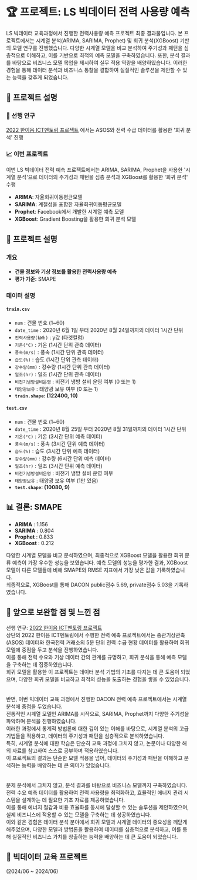 # 🏆 프로젝트: LS 빅데이터 전력 사용량 예측

LS 빅데이터 교육과정에서 진행한 전력사용량 예측 프로젝트 최종 결과물입니다. 본 프로젝트에서는 시계열 분석(ARIMA, SARIMA, Prophet) 및 회귀 분석(XGBoost) 기반의 모델 연구를 진행했습니다. 다양한 시계열 모델을 비교 분석하여 주기성과 패턴을 심층적으로 이해하고, 이를 기반으로 최적의 예측 모델을 구축하였습니다. 또한, 분석 결과를 바탕으로 비즈니스 모델 목업을 제시하여 실무 적용 역량을 배양하였습니다. 이러한 경험을 통해 데이터 분석과 비즈니스 통찰을 결합하여 실질적인 솔루션을 제안할 수 있는 능력을 갖추게 되었습니다.

## 📝 프로젝트 설명

### 📅 선행 연구
[2022 한이음 ICT멘토링 프로젝트](https://github.com/helloju817/HANIUM_ICT_Predict-Power-Consumption) 에서는 ASOS와 전력 수급 데이터를 활용한 '회귀 분석' 진행

### 📈 이번 프로젝트
이번 LS 빅데이터 전력 예측 프로젝트에서는 ARIMA, SARIMA, Prophet을 사용한 '시계열 분석'으로 데이터의 주기성과 패턴을 심층 분석과 XGBoost를 활용한 '회귀 분석' 수행
- **ARIMA**: 자율회귀이동평균모델
- **SARIMA**: 계절성을 포함한 자율회귀이동평균모델
- **Prophet**: Facebook에서 개발한 시계열 예측 모델
- **XGBoost**: Gradient Boosting을 활용한 회귀 분석 모델  
## 📌 프로젝트 설명

### 개요
- **건물 정보와 기상 정보를 활용한 전력사용량 예측**
- **평가 기준:** SMAPE

### 데이터 설명
#### `train.csv`
- `num` : 건물 번호 (1~60)  
- `date_time` : 2020년 6월 1일 부터 2020년 8월 24일까지의 데이터 1시간 단위  
- `전력사용량(kWh)` : y값 (타겟컬럼)  
- `기온(°C)` : 기온 (1시간 단위 관측 데이터)  
- `풍속(m/s)` : 풍속 (1시간 단위 관측 데이터)  
- `습도(%)` : 습도 (1시간 단위 관측 데이터)  
- `강수량(mm)` : 강수량 (1시간 단위 관측 데이터)  
- `일조(hr)` : 일조 (1시간 단위 관측 데이터)  
- `비전기냉방설비운영` : 비전기 냉방 설비 운영 여부 (0 또는 1)  
- `태양광보유` : 태양광 보유 여부 (0 또는 1)  
- **`train.shape`: (122400, 10)**  

#### `test.csv`
- `num` : 건물 번호 (1~60)  
- `date_time` : 2020년 8월 25일 부터 2020년 8월 31일까지의 데이터 1시간 단위  
- `기온(°C)` : 기온 (3시간 단위 예측 데이터)  
- `풍속(m/s)` : 풍속 (3시간 단위 예측 데이터)  
- `습도(%)` : 습도 (3시간 단위 예측 데이터)  
- `강수량(mm)` : 강수량 (6시간 단위 예측 데이터)  
- `일조(hr)` : 일조 (3시간 단위 예측 데이터)  
- `비전기냉방설비운영` : 비전기 냉방 설비 운영 여부  
- `태양광보유` : 태양광 보유 여부 (1만 있음)  
- **`test.shape`: (10080, 9)**  

## 📊 결론: SMAPE
- **ARIMA** : 1.156  
- **SARIMA** : 0.804  
- **Prophet** : 0.833  
- **XGBoost** : 0.212  

다양한 시계열 모델을 비교 분석하였으며, 최종적으로 XGBoost 모델을 활용한 회귀 분류 예측이 가장 우수한 성능을 보였습니다. 예측 모델의 성능을 평가한 결과, XGBoost 모델이 다른 모델들에 비해 SMAPE와 RMSE 지표에서 가장 낮은 값을 기록하였습니다.   
최종적으로, XGBoost를 통해 DACON public점수 5.69, private점수 5.03을 기록하였습니다.  

## 🚀 앞으로 보완할 점 및 느낀 점
선행 연구: [2022 한이음 ICT멘토링 프로젝트](https://github.com/helloju817/HANIUM_ICT_Predict-Power-Consumption)  
상단의 2022 한이음 ICT멘토링에서 수행한 전력 예측 프로젝트에서는 종관기상관측(ASOS) 데이터와 한국전력 거래소의 5분 단위 전력 수급 현황 데이터를 활용하여 회귀 모델에 중점을 두고 분석을 진행하였습니다.  
이를 통해 전력 수요와 기상 데이터 간의 관계를 규명하고, 회귀 분석을 통해 예측 모델을 구축하는 데 집중하였습니다.  
회귀 모델을 활용한 이 프로젝트는 데이터 분석 기법의 기초를 다지는 데 큰 도움이 되었으며, 다양한 회귀 모델을 비교하고 최적의 성능을 도출하는 경험을 쌓을 수 있었습니다.  
<br>  
반면, 이번 빅데이터 교육 과정에서 진행한 DACON 전력 예측 프로젝트에서는 시계열 분석에 중점을 두었습니다.  
전통적인 시계열 모델인 ARIMA를 시작으로, SARIMA, Prophet까지 다양한 주기성을 파악하며 분석을 진행하였습니다.  
이러한 과정에서 통계적 방법론에 대한 깊이 있는 이해를 바탕으로, 시계열 분석의 고급 기법들을 적용하고, 데이터의 주기성과 패턴을 심층적으로 분석하였습니다.  
특히, 시계열 분석에 대한 학습은 단순히 교육 과정에 그치지 않고, 논문이나 다양한 해외 자료를 참고하여 스스로 공부하며 적용하였습니다.  
이 프로젝트의 결과는 단순한 모델 적용을 넘어, 데이터의 주기성과 패턴을 이해하고 분석하는 능력을 배양하는 데 큰 의미가 있었습니다.  
<br>  
문제 분석에서 그치지 않고, 분석 결과를 바탕으로 비즈니스 모델까지 구축하였습니다.  
전력 수요 예측 데이터를 활용하여 전력 사용량을 최적화하고, 효율적인 에너지 관리 시스템을 설계하는 데 필요한 기초 자료를 제공하였습니다.  
이를 통해 에너지 절감과 비용 효율화를 동시에 달성할 수 있는 솔루션을 제안하였으며, 실제 비즈니스에 적용할 수 있는 모델을 구축하는 데 성공하였습니다.  
이와 같은 경험은 데이터 분석 분야에서 회귀 모델과 시계열 데이터의 중요성을 깨닫게 해주었으며, 다양한 모델과 방법론을 활용하여 데이터를 심층적으로 분석하고, 이를 통해 실질적인 비즈니스 가치를 창출하는 능력을 배양하는 데 큰 도움이 되었습니다.  

## 📅 빅데이터 교육 프로젝트
(2024/06 ~ 2024/06)
